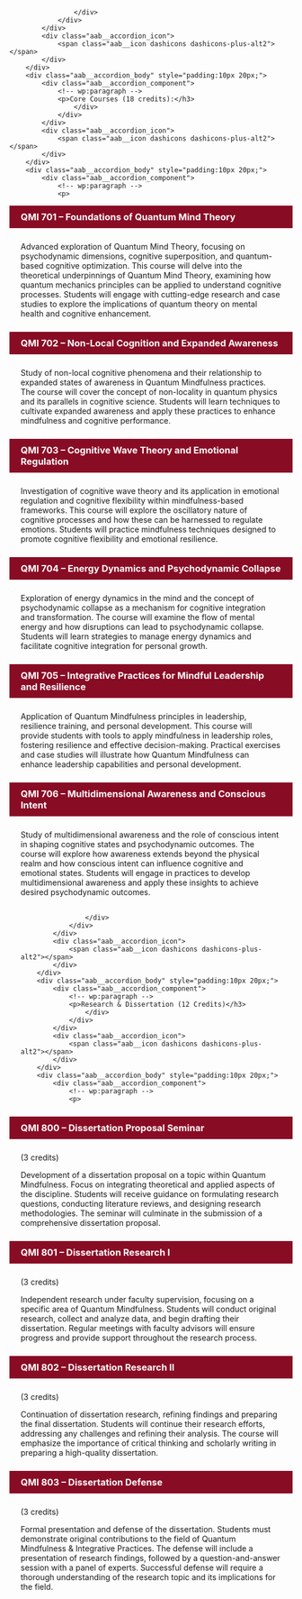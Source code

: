 
## </h3>
                    </div>
                </div>
            </div>
            <div class="aab__accordion_icon">
                <span class="aab__icon dashicons dashicons-plus-alt2"></span>
            </div>
        </div>
        <div class="aab__accordion_body" style="padding:10px 20px;">
            <div class="aab__accordion_component">
                <!-- wp:paragraph -->
                <p>Core Courses (18 credits):</h3>
                    </div>
                </div>
            </div>
            <div class="aab__accordion_icon">
                <span class="aab__icon dashicons dashicons-plus-alt2"></span>
            </div>
        </div>
        <div class="aab__accordion_body" style="padding:10px 20px;">
            <div class="aab__accordion_component">
                <!-- wp:paragraph -->
                <p>
</p>
                <!-- /wp:paragraph -->
            </div>
        </div>
    </div>
</div>
<!-- /wp:aab/accordion-block -->

<!-- wp:aab/accordion-block {"uniqueId":"ont_el_208_ontology_robotics_automation","heading":"ONT-EL 208. Ontology for Robotics & Automation","headingTag":"h3","headingColor":"#ffffff","headerBg":"#890c25"} -->
<div class="wp-block-aab-accordion-block aab__accordion_container separate-accordion" id="aab_accordion_ont_el_208_ontology_robotics_automation">
    <div>
        <div class="aab__accordion_head aab_right_icon" data-active="false" style="background-color:#890c25;padding:10px 20px;">
            <div class="aab__accordion_heading aab_right_icon">
                <div class="head_content_wrapper">
                    <div class="title_wrapper">
                        <h3 class="aab__accordion_title" style="margin:0;color:#ffffff">QMI 701 – Foundations of Quantum Mind Theory</h3>
                    </div>
                </div>
            </div>
            <div class="aab__accordion_icon">
                <span class="aab__icon dashicons dashicons-plus-alt2"></span>
            </div>
        </div>
        <div class="aab__accordion_body" style="padding:10px 20px;">
            <div class="aab__accordion_component">
                <!-- wp:paragraph -->
                <p>

Advanced exploration of Quantum Mind Theory, focusing on psychodynamic dimensions, cognitive superposition, and quantum-based cognitive optimization. This course will delve into the theoretical underpinnings of Quantum Mind Theory, examining how quantum mechanics principles can be applied to understand cognitive processes. Students will engage with cutting-edge research and case studies to explore the implications of quantum theory on mental health and cognitive enhancement.
</p>
                <!-- /wp:paragraph -->
            </div>
        </div>
    </div>
</div>
<!-- /wp:aab/accordion-block -->

<!-- wp:aab/accordion-block {"uniqueId":"ont_el_208_ontology_robotics_automation","heading":"ONT-EL 208. Ontology for Robotics & Automation","headingTag":"h3","headingColor":"#ffffff","headerBg":"#890c25"} -->
<div class="wp-block-aab-accordion-block aab__accordion_container separate-accordion" id="aab_accordion_ont_el_208_ontology_robotics_automation">
    <div>
        <div class="aab__accordion_head aab_right_icon" data-active="false" style="background-color:#890c25;padding:10px 20px;">
            <div class="aab__accordion_heading aab_right_icon">
                <div class="head_content_wrapper">
                    <div class="title_wrapper">
                        <h3 class="aab__accordion_title" style="margin:0;color:#ffffff">QMI 702 – Non-Local Cognition and Expanded Awareness</h3>
                    </div>
                </div>
            </div>
            <div class="aab__accordion_icon">
                <span class="aab__icon dashicons dashicons-plus-alt2"></span>
            </div>
        </div>
        <div class="aab__accordion_body" style="padding:10px 20px;">
            <div class="aab__accordion_component">
                <!-- wp:paragraph -->
                <p>

Study of non-local cognitive phenomena and their relationship to expanded states of awareness in Quantum Mindfulness practices. The course will cover the concept of non-locality in quantum physics and its parallels in cognitive science. Students will learn techniques to cultivate expanded awareness and apply these practices to enhance mindfulness and cognitive performance.
</p>
                <!-- /wp:paragraph -->
            </div>
        </div>
    </div>
</div>
<!-- /wp:aab/accordion-block -->

<!-- wp:aab/accordion-block {"uniqueId":"ont_el_208_ontology_robotics_automation","heading":"ONT-EL 208. Ontology for Robotics & Automation","headingTag":"h3","headingColor":"#ffffff","headerBg":"#890c25"} -->
<div class="wp-block-aab-accordion-block aab__accordion_container separate-accordion" id="aab_accordion_ont_el_208_ontology_robotics_automation">
    <div>
        <div class="aab__accordion_head aab_right_icon" data-active="false" style="background-color:#890c25;padding:10px 20px;">
            <div class="aab__accordion_heading aab_right_icon">
                <div class="head_content_wrapper">
                    <div class="title_wrapper">
                        <h3 class="aab__accordion_title" style="margin:0;color:#ffffff">QMI 703 – Cognitive Wave Theory and Emotional Regulation</h3>
                    </div>
                </div>
            </div>
            <div class="aab__accordion_icon">
                <span class="aab__icon dashicons dashicons-plus-alt2"></span>
            </div>
        </div>
        <div class="aab__accordion_body" style="padding:10px 20px;">
            <div class="aab__accordion_component">
                <!-- wp:paragraph -->
                <p>

Investigation of cognitive wave theory and its application in emotional regulation and cognitive flexibility within mindfulness-based frameworks. This course will explore the oscillatory nature of cognitive processes and how these can be harnessed to regulate emotions. Students will practice mindfulness techniques designed to promote cognitive flexibility and emotional resilience.
</p>
                <!-- /wp:paragraph -->
            </div>
        </div>
    </div>
</div>
<!-- /wp:aab/accordion-block -->

<!-- wp:aab/accordion-block {"uniqueId":"ont_el_208_ontology_robotics_automation","heading":"ONT-EL 208. Ontology for Robotics & Automation","headingTag":"h3","headingColor":"#ffffff","headerBg":"#890c25"} -->
<div class="wp-block-aab-accordion-block aab__accordion_container separate-accordion" id="aab_accordion_ont_el_208_ontology_robotics_automation">
    <div>
        <div class="aab__accordion_head aab_right_icon" data-active="false" style="background-color:#890c25;padding:10px 20px;">
            <div class="aab__accordion_heading aab_right_icon">
                <div class="head_content_wrapper">
                    <div class="title_wrapper">
                        <h3 class="aab__accordion_title" style="margin:0;color:#ffffff">QMI 704 – Energy Dynamics and Psychodynamic Collapse</h3>
                    </div>
                </div>
            </div>
            <div class="aab__accordion_icon">
                <span class="aab__icon dashicons dashicons-plus-alt2"></span>
            </div>
        </div>
        <div class="aab__accordion_body" style="padding:10px 20px;">
            <div class="aab__accordion_component">
                <!-- wp:paragraph -->
                <p>

Exploration of energy dynamics in the mind and the concept of psychodynamic collapse as a mechanism for cognitive integration and transformation. The course will examine the flow of mental energy and how disruptions can lead to psychodynamic collapse. Students will learn strategies to manage energy dynamics and facilitate cognitive integration for personal growth.
</p>
                <!-- /wp:paragraph -->
            </div>
        </div>
    </div>
</div>
<!-- /wp:aab/accordion-block -->

<!-- wp:aab/accordion-block {"uniqueId":"ont_el_208_ontology_robotics_automation","heading":"ONT-EL 208. Ontology for Robotics & Automation","headingTag":"h3","headingColor":"#ffffff","headerBg":"#890c25"} -->
<div class="wp-block-aab-accordion-block aab__accordion_container separate-accordion" id="aab_accordion_ont_el_208_ontology_robotics_automation">
    <div>
        <div class="aab__accordion_head aab_right_icon" data-active="false" style="background-color:#890c25;padding:10px 20px;">
            <div class="aab__accordion_heading aab_right_icon">
                <div class="head_content_wrapper">
                    <div class="title_wrapper">
                        <h3 class="aab__accordion_title" style="margin:0;color:#ffffff">QMI 705 – Integrative Practices for Mindful Leadership and Resilience</h3>
                    </div>
                </div>
            </div>
            <div class="aab__accordion_icon">
                <span class="aab__icon dashicons dashicons-plus-alt2"></span>
            </div>
        </div>
        <div class="aab__accordion_body" style="padding:10px 20px;">
            <div class="aab__accordion_component">
                <!-- wp:paragraph -->
                <p>

Application of Quantum Mindfulness principles in leadership, resilience training, and personal development. This course will provide students with tools to apply mindfulness in leadership roles, fostering resilience and effective decision-making. Practical exercises and case studies will illustrate how Quantum Mindfulness can enhance leadership capabilities and personal development.
</p>
                <!-- /wp:paragraph -->
            </div>
        </div>
    </div>
</div>
<!-- /wp:aab/accordion-block -->

<!-- wp:aab/accordion-block {"uniqueId":"ont_el_208_ontology_robotics_automation","heading":"ONT-EL 208. Ontology for Robotics & Automation","headingTag":"h3","headingColor":"#ffffff","headerBg":"#890c25"} -->
<div class="wp-block-aab-accordion-block aab__accordion_container separate-accordion" id="aab_accordion_ont_el_208_ontology_robotics_automation">
    <div>
        <div class="aab__accordion_head aab_right_icon" data-active="false" style="background-color:#890c25;padding:10px 20px;">
            <div class="aab__accordion_heading aab_right_icon">
                <div class="head_content_wrapper">
                    <div class="title_wrapper">
                        <h3 class="aab__accordion_title" style="margin:0;color:#ffffff">QMI 706 – Multidimensional Awareness and Conscious Intent</h3>
                    </div>
                </div>
            </div>
            <div class="aab__accordion_icon">
                <span class="aab__icon dashicons dashicons-plus-alt2"></span>
            </div>
        </div>
        <div class="aab__accordion_body" style="padding:10px 20px;">
            <div class="aab__accordion_component">
                <!-- wp:paragraph -->
                <p>

Study of multidimensional awareness and the role of conscious intent in shaping cognitive states and psychodynamic outcomes. The course will explore how awareness extends beyond the physical realm and how conscious intent can influence cognitive and emotional states. Students will engage in practices to develop multidimensional awareness and apply these insights to achieve desired psychodynamic outcomes.

## </h3>
                    </div>
                </div>
            </div>
            <div class="aab__accordion_icon">
                <span class="aab__icon dashicons dashicons-plus-alt2"></span>
            </div>
        </div>
        <div class="aab__accordion_body" style="padding:10px 20px;">
            <div class="aab__accordion_component">
                <!-- wp:paragraph -->
                <p>Research & Dissertation (12 Credits)</h3>
                    </div>
                </div>
            </div>
            <div class="aab__accordion_icon">
                <span class="aab__icon dashicons dashicons-plus-alt2"></span>
            </div>
        </div>
        <div class="aab__accordion_body" style="padding:10px 20px;">
            <div class="aab__accordion_component">
                <!-- wp:paragraph -->
                <p>
</p>
                <!-- /wp:paragraph -->
            </div>
        </div>
    </div>
</div>
<!-- /wp:aab/accordion-block -->

<!-- wp:aab/accordion-block {"uniqueId":"ont_el_208_ontology_robotics_automation","heading":"ONT-EL 208. Ontology for Robotics & Automation","headingTag":"h3","headingColor":"#ffffff","headerBg":"#890c25"} -->
<div class="wp-block-aab-accordion-block aab__accordion_container separate-accordion" id="aab_accordion_ont_el_208_ontology_robotics_automation">
    <div>
        <div class="aab__accordion_head aab_right_icon" data-active="false" style="background-color:#890c25;padding:10px 20px;">
            <div class="aab__accordion_heading aab_right_icon">
                <div class="head_content_wrapper">
                    <div class="title_wrapper">
                        <h3 class="aab__accordion_title" style="margin:0;color:#ffffff">QMI 800 – Dissertation Proposal Seminar</h3>
                    </div>
                </div>
            </div>
            <div class="aab__accordion_icon">
                <span class="aab__icon dashicons dashicons-plus-alt2"></span>
            </div>
        </div>
        <div class="aab__accordion_body" style="padding:10px 20px;">
            <div class="aab__accordion_component">
                <!-- wp:paragraph -->
                <p> (3 credits)

Development of a dissertation proposal on a topic within Quantum Mindfulness. Focus on integrating theoretical and applied aspects of the discipline. Students will receive guidance on formulating research questions, conducting literature reviews, and designing research methodologies. The seminar will culminate in the submission of a comprehensive dissertation proposal.
</p>
                <!-- /wp:paragraph -->
            </div>
        </div>
    </div>
</div>
<!-- /wp:aab/accordion-block -->

<!-- wp:aab/accordion-block {"uniqueId":"ont_el_208_ontology_robotics_automation","heading":"ONT-EL 208. Ontology for Robotics & Automation","headingTag":"h3","headingColor":"#ffffff","headerBg":"#890c25"} -->
<div class="wp-block-aab-accordion-block aab__accordion_container separate-accordion" id="aab_accordion_ont_el_208_ontology_robotics_automation">
    <div>
        <div class="aab__accordion_head aab_right_icon" data-active="false" style="background-color:#890c25;padding:10px 20px;">
            <div class="aab__accordion_heading aab_right_icon">
                <div class="head_content_wrapper">
                    <div class="title_wrapper">
                        <h3 class="aab__accordion_title" style="margin:0;color:#ffffff">QMI 801 – Dissertation Research I</h3>
                    </div>
                </div>
            </div>
            <div class="aab__accordion_icon">
                <span class="aab__icon dashicons dashicons-plus-alt2"></span>
            </div>
        </div>
        <div class="aab__accordion_body" style="padding:10px 20px;">
            <div class="aab__accordion_component">
                <!-- wp:paragraph -->
                <p> (3 credits)

Independent research under faculty supervision, focusing on a specific area of Quantum Mindfulness. Students will conduct original research, collect and analyze data, and begin drafting their dissertation. Regular meetings with faculty advisors will ensure progress and provide support throughout the research process.
</p>
                <!-- /wp:paragraph -->
            </div>
        </div>
    </div>
</div>
<!-- /wp:aab/accordion-block -->

<!-- wp:aab/accordion-block {"uniqueId":"ont_el_208_ontology_robotics_automation","heading":"ONT-EL 208. Ontology for Robotics & Automation","headingTag":"h3","headingColor":"#ffffff","headerBg":"#890c25"} -->
<div class="wp-block-aab-accordion-block aab__accordion_container separate-accordion" id="aab_accordion_ont_el_208_ontology_robotics_automation">
    <div>
        <div class="aab__accordion_head aab_right_icon" data-active="false" style="background-color:#890c25;padding:10px 20px;">
            <div class="aab__accordion_heading aab_right_icon">
                <div class="head_content_wrapper">
                    <div class="title_wrapper">
                        <h3 class="aab__accordion_title" style="margin:0;color:#ffffff">QMI 802 – Dissertation Research II</h3>
                    </div>
                </div>
            </div>
            <div class="aab__accordion_icon">
                <span class="aab__icon dashicons dashicons-plus-alt2"></span>
            </div>
        </div>
        <div class="aab__accordion_body" style="padding:10px 20px;">
            <div class="aab__accordion_component">
                <!-- wp:paragraph -->
                <p> (3 credits)

Continuation of dissertation research, refining findings and preparing the final dissertation. Students will continue their research efforts, addressing any challenges and refining their analysis. The course will emphasize the importance of critical thinking and scholarly writing in preparing a high-quality dissertation.
</p>
                <!-- /wp:paragraph -->
            </div>
        </div>
    </div>
</div>
<!-- /wp:aab/accordion-block -->

<!-- wp:aab/accordion-block {"uniqueId":"ont_el_208_ontology_robotics_automation","heading":"ONT-EL 208. Ontology for Robotics & Automation","headingTag":"h3","headingColor":"#ffffff","headerBg":"#890c25"} -->
<div class="wp-block-aab-accordion-block aab__accordion_container separate-accordion" id="aab_accordion_ont_el_208_ontology_robotics_automation">
    <div>
        <div class="aab__accordion_head aab_right_icon" data-active="false" style="background-color:#890c25;padding:10px 20px;">
            <div class="aab__accordion_heading aab_right_icon">
                <div class="head_content_wrapper">
                    <div class="title_wrapper">
                        <h3 class="aab__accordion_title" style="margin:0;color:#ffffff">QMI 803 – Dissertation Defense</h3>
                    </div>
                </div>
            </div>
            <div class="aab__accordion_icon">
                <span class="aab__icon dashicons dashicons-plus-alt2"></span>
            </div>
        </div>
        <div class="aab__accordion_body" style="padding:10px 20px;">
            <div class="aab__accordion_component">
                <!-- wp:paragraph -->
                <p> (3 credits)

Formal presentation and defense of the dissertation. Students must demonstrate original contributions to the field of Quantum Mindfulness & Integrative Practices. The defense will include a presentation of research findings, followed by a question-and-answer session with a panel of experts. Successful defense will require a thorough understanding of the research topic and its implications for the field.
